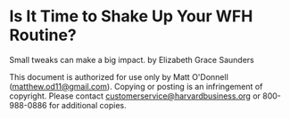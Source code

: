 # Is It Time to Shake Up Your WFH Routine?

Small tweaks can make a big impact. by Elizabeth Grace Saunders

This document is authorized for use only by Matt O'Donnell (matthew.od11@gmail.com). Copying or posting is an infringement of copyright. Please contact customerservice@harvardbusiness.org or 800-988-0886 for additional copies.